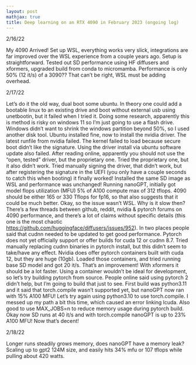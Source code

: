 ```yaml
---
layout: post
mathjax: true
title: Deep learning on an RTX 4090 in February 2023 (ongoing log)
---
```


2/16/22  
  
My 4090 Arrived!
Set up WSL, everything works very slick, integrations are far improved over the WSL experience from a couple years ago. Setup is straightforward.
Tested out SD performance using HF diffusers and xformers, upgraded build from conda to micromamba. Performance is only 50% (12 it/s) of a 3090?? That can’t be right, WSL must be adding overhead.

2/17/22  
  
Let’s do it the old way, dual boot some ubuntu.
In theory one could add a bootable linux to an existing drive and boot without external usb using unetbootin, but it failed when I tried it. Doing some research, apparently this is method is risky on windows 11 so I’m just going to use a flash drive.
Windows didn’t want to shrink the windows partition beyond 50%, so I used another disk tool.
Ubuntu installed fine, now to install the nvidia driver. The latest runfile from nvidia failed. The kernel failed to load because secure boot didn’t like the signature. Using the driver install via ubuntu software update also failed. After reading online, apparently you should not use the “open, tested” driver, but the proprietary one. Tried the proprietary one, but it also didn’t work. Tried manually signing the driver, that didn’t work, but after registering the signature in the UEFI (you only have a couple seconds to catch this when booting) it finally worked! Installed the same SD image as WSL and performance was unchanged! Running nanoGPT, initially got model flops utilization (MFU) 5% of A100 compute max of 312 tflops. 4090 should be either 165 or 330 Tflops for fp16, so that also suggests that it could be much better. Okay, so the issue wasn’t WSL. Why is it slow then? There’s a few threads between github, reddit, nvidia & pytorch forums on 4090 performance, and there’s a lot of claims without specific details (this one is the most chaotic https://github.com/huggingface/diffusers/issues/952). In two places people said that cudnn needed to be updated to get good performance. Pytorch does not yet officially support or offer builds for cuda 12 or cudnn 8.7. Tried manually replacing cudnn binaries in pytorch install, but this didn’t seem to take/have any effect. Nvidia does offer pytorch containers built with cuda 12, but they are huge (10gb). Loaded those containers, and tried running base SD model and got 20 it/s. That’s an improvement! With xformers it should be a lot faster. Using a container wouldn’t be ideal for development, so let’s try building pytorch from source. People online said using pytorch 2 didn’t help, but I’m going to build that just to see. First build was python3.11 and it said that torch.compile wasn’t supported yet, but nanoGPT now ran with 15% A100 MFU! Let’s try again using python3.10 to use torch.compile. I messed up my path a bit this time, which caused an error linking lcuda. Also good to use MAX_JOBS=n to reduce memory usage during pytorch build. Okay now SD runs at 40 it/s and with torch.compile nanoGPT is up to 23% A100 MFU! Now that’s decent!

2/18/22  
  
Longer runs steadily grows memory, does nanoGPT have a memory leak?
Scaling up to gpt2 124M size, and easily hits 34% mfu or 107 tflops while pulling about 420 watts.
